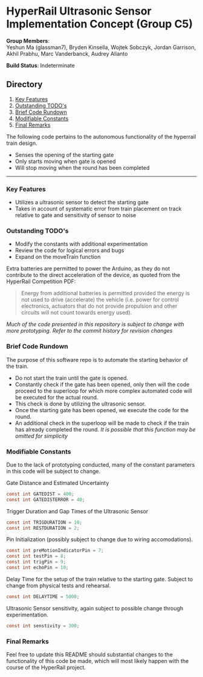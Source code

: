 # HyperRail Ultrasonic Sensor Implementation Concept (Group C5)
**Group Members**:<br/>Yeshun Ma (glassman7), Bryden Kinsella, Wojtek Sobczyk, Jordan Garrison, Akhil Prabhu, Marc Vanderbanck, Audrey Alianto

**Build Status**: Indeterminate

## Directory
1. [Key Features](#keyfeat)
2. [Outstanding TODO's](#todo)
3. [Brief Code Rundown](#briefrun)
4. [Modifiable Constants](#modif)
5. [Final Remarks](#fin)

The following code pertains to the autonomous functionality of the hyperrail train design.

  - Senses the opening of the starting gate
  - Only starts moving when gate is opened
  - Will stop moving when the round has been completed

***
### Key Features <a name="keyfeat"></a>

  - Utilizes a ultrasonic sensor to detect the starting gate
  - Takes in account of systematic error from train placement on track relative to gate and sensitivity of sensor to noise


### Outstanding TODO's <a name="todo"></a>
  - Modify the constants with additional experimentation
  - Review the code for logical errors and bugs
  - Expand on the moveTrain function

Extra batteries are permitted to power the Arduino, as they do not contribute to the direct acceleration of the device, as quoted from the HyperRail Competition PDF:

> Energy from additional batteries
is permitted provided the energy is not used to drive (accelerate) the vehicle (i.e. power
for control electronics, actuators that do not provide propulsion and other circuits will not
count towards energy used).

*Much of the code presented in this repository is subject to change with more prototyping.  Refer to the commit history for revision changes*

### Brief Code Rundown <a name="briefrun"></a>

The purpose of this software repo is to automate the starting behavior of the train.

* Do not start the train until the gate is opened.
* Constantly check if the gate has been opened, only then will the code proceed to the superloop for which more complex automated code will be executed for the actual round.
* This check is done by utilizing the ultrasonic sensor.
* Once the starting gate has been opened, we execute the code for the round.
* An additional check in the superloop will be made to check if the train has already completed the round.  *It is possible that this function may be omitted for simplicity*


### Modifiable Constants <a name="modif"></a>

Due to the lack of prototyping conducted, many of the constant parameters in this code will be subject to change.

Gate Distance and Estimated Uncertainty
```c
const int GATEDIST = 400;
const int GATEDISTERROR = 40;
```

Trigger Duration and Gap Times of the Ultrasonic Sensor
```c
const int TRIGDURATION = 10;
const int RESTDURATION = 2;
```

Pin Initialization (possibly subject to change due to wiring accomodations).
```c
const int preMotionIndicatorPin = 7;
const int testPin = 8;
const int trigPin = 9;
const int echoPin = 10;
```

Delay Time for the setup of the train relative to the starting gate.  Subject to change from physical tests and rehearsal.
```c
const int DELAYTIME = 5000;
```

Ultrasonic Sensor sensitivity, again subject to possible change through experimentation.
```c
const int senstivity = 300;
```
### Final Remarks <a name="fin"></a>
Feel free to update this README should substantial changes to the functionality of this code be made, which will most likely happen with the course of the HyperRail project.
